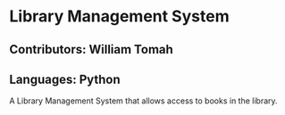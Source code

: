 # Library Management System

## Contributors: William Tomah

## Languages: Python

A Library Management System that allows access to books in the library.